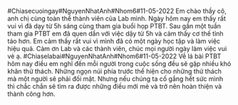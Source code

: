 #Chiasecuoingay#NguyenNhatAnh#Nhom6#11-05-2022
Em chào thầy cô, anh chị cùng toàn thể thành viên của Lab mình. Ngày hôm nay em thấy rất vui vì đã dạy từ 5h sáng cùng tham gia buổi họp PTBT. Sau gần một tuần tham gia PTBT em đã quen dần với việc dậy từ 5h và cảm thấy cơ thế tỉnh táo hơn. Em cảm thấy rất vui vì mình đã có một ngày học tập và làm việc hiệu quả. Cảm ơn Lab và các thành viên, chúc mọi người ngày làm việc vui vẻ ạ.
#Chiaselabai#NguyenNhatAnh#Nhom6#11-05-2022
Về lá bài PTBT hôm nay điều em nghĩ đến mỗi người trong cuộc sống đều sẽ gặp nhiều khó khăn thử thách. Những ngọn núi phía trước thể hiện cho những thử thách mà một người sẽ phải đối mặt. Nhưng nếu chúng ta cố gắng hết sức mình thì chắc chắn sẽ tìm ra được những điều mới mẻ và trở nên hoàn thiện và thành công hơn. 